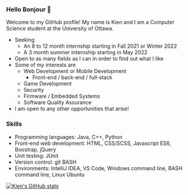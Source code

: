 ### Hello Bonjour 👋

Welcome to my GitHub profile! My name is Kien and I am a Computer Science student at the University of Ottawa.

- Seeking
  - An 8 to 12 month internship starting in Fall 2021 or Winter 2022
  - A 3 month summer internship starting in May 2022
- Open to as many fields as I can in order to find out what I like
- Some of my interests are
  - Web Development or Mobile Development
    - Front-end / back-end / full-stack
  - Game Development
  - Security
  - Firmware / Embedded Systems
  - Software Quality Assurance
- I am open to any other opportunities that arise!

### Skills
- Programming languages: Java, C++, Python
- Front-end web development: HTML, CSS/SCSS, Javascript ES6, Boostrap, jQuery
- Unit testing: JUnit
- Version control: git BASH
- Environments: IntelliJ IDEA, VS Code, Windows command line, BASH command line, Linux Ubuntu

[![Kien's GitHub stats](https://github-readme-stats.vercel.app/api?username=kienmarkdo&show_icons=true&theme=radical)](https://github.com/anuraghazra/github-readme-stats)

<!--
**kienmarkdo/kienmarkdo** is a ✨ _special_ ✨ repository because its `README.md` (this file) appears on your GitHub profile.

Here are some ideas to get you started:

- 🔭 I’m currently working on ...
- 🌱 I’m currently learning ...
- 👯 I’m looking to collaborate on ...
- 🤔 I’m looking for help with ...
- 💬 Ask me about ...
- 📫 How to reach me: ...
- 😄 Pronouns: ...
- ⚡ Fun fact: ...
-->
